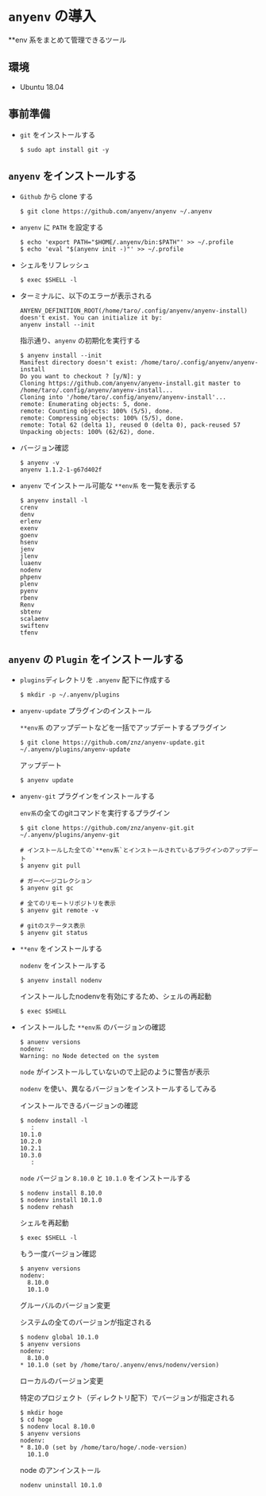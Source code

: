 # `anyenv` の導入 

**env 系をまとめて管理できるツール

## 環境

* Ubuntu 18.04

## 事前準備

* `git` をインストールする

    ```
    $ sudo apt install git -y
    ```

## `anyenv` をインストールする

* `Github` から clone する
    ```
    $ git clone https://github.com/anyenv/anyenv ~/.anyenv
    ```

* `anyenv` に `PATH` を設定する
    ```
    $ echo 'export PATH="$HOME/.anyenv/bin:$PATH"' >> ~/.profile
    $ echo 'eval "$(anyenv init -)"' >> ~/.profile
    ```

* シェルをリフレッシュ

    ```
    $ exec $SHELL -l
    ```

* ターミナルに、以下のエラーが表示される

    ```
    ANYENV_DEFINITION_ROOT(/home/taro/.config/anyenv/anyenv-install) doesn't exist. You can initialize it by:
    anyenv install --init
    ```

    指示通り、`anyenv` の初期化を実行する
    ```
    $ anyenv install --init
    Manifest directory doesn't exist: /home/taro/.config/anyenv/anyenv-install
    Do you want to checkout ? [y/N]: y
    Cloning https://github.com/anyenv/anyenv-install.git master to /home/taro/.config/anyenv/anyenv-install...
    Cloning into '/home/taro/.config/anyenv/anyenv-install'...
    remote: Enumerating objects: 5, done.
    remote: Counting objects: 100% (5/5), done.
    remote: Compressing objects: 100% (5/5), done.
    remote: Total 62 (delta 1), reused 0 (delta 0), pack-reused 57
    Unpacking objects: 100% (62/62), done.
    ```

* バージョン確認
    ```
    $ anyenv -v
    anyenv 1.1.2-1-g67d402f
    ```

* `anyenv` でインストール可能な `**env系` を一覧を表示する
    ```
    $ anyenv install -l
    crenv
    denv
    erlenv
    exenv
    goenv
    hsenv
    jenv
    jlenv
    luaenv
    nodenv
    phpenv
    plenv
    pyenv
    rbenv
    Renv
    sbtenv
    scalaenv
    swiftenv
    tfenv
    ```

## `anyenv` の `Plugin` をインストールする

* `plugins`ディレクトリを `.anyenv` 配下に作成する

    ```
    $ mkdir -p ~/.anyenv/plugins
    ```

* `anyenv-update` プラグインのインストール

    `**env系` のアップデートなどを一括でアップデートするプラグイン
    ```
    $ git clone https://github.com/znz/anyenv-update.git ~/.anyenv/plugins/anyenv-update
    ```

    アップデート
    ```
    $ anyenv update
    ```

* `anyenv-git` プラグインをインストールする

    `env系`の全てのgitコマンドを実行するプラグイン
    ```
    $ git clone https://github.com/znz/anyenv-git.git ~/.anyenv/plugins/anyenv-git
    ```

    ```
    # インストールした全ての`**env系`とインストールされているプラグインのアップデート
    $ anyenv git pull

    # ガーベージコレクション
    $ anyenv git gc

    # 全てのリモートリポジトリを表示
    $ anyenv git remote -v

    # gitのステータス表示
    $ anyenv git status
    ```

* `**env` をインストールする

    `nodenv` をインストールする
    ```
    $ anyenv install nodenv
    ```

    インストールしたnodenvを有効にするため、シェルの再起動
    ```
    $ exec $SHELL
    ```

* インストールした `**env系` のバージョンの確認

    ```
    $ anuenv versions
    nodenv:
    Warning: no Node detected on the system
    ```
    `node` がインストールしていないので上記のように警告が表示

    `nodenv` を使い、異なるバージョンをインストールするしてみる

    インストールできるバージョンの確認
    ```
    $ nodenv install -l
       :
    10.1.0
    10.2.0
    10.2.1
    10.3.0
       :
    ```

    `node` バージョン `8.10.0` と `10.1.0` をインストールする
    ```
    $ nodenv install 8.10.0
    $ nodenv install 10.1.0
    $ nodenv rehash
    ```
    シェルを再起動
    ```
    $ exec $SHELL -l
    ```

    もう一度バージョン確認
    ```
    $ anyenv versions
    nodenv:
      8.10.0
      10.1.0
    ```

    グルーバルのバージョン変更

    システムの全てのバージョンが指定される
    ```
    $ nodenv global 10.1.0
    $ anyenv versions
    nodenv:
      8.10.0
    * 10.1.0 (set by /home/taro/.anyenv/envs/nodenv/version)
    ```

    ローカルのバージョン変更

    特定のプロジェクト（ディレクトリ配下）でバージョンが指定される
    ```
    $ mkdir hoge
    $ cd hoge
    $ nodenv local 8.10.0
    $ anyenv versions
    nodenv:
    * 8.10.0 (set by /home/taro/hoge/.node-version)
      10.1.0
    ```

    node のアンインストール
    ```
    nodenv uninstall 10.1.0
    ```
